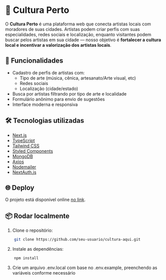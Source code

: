 # 🎨 Cultura Perto

O **Cultura Perto** é uma plataforma web que conecta artistas locais com moradores de suas cidades. Artistas podem criar perfis com suas especialidades, redes sociais e localização, enquanto visitantes podem buscar pelos artistas em sua cidade — nosso objetivo é **fortalecer a cultura local e incentivar a valorização dos artistas locais**.

## 🚀 Funcionalidades

- Cadastro de perfis de artistas com:
  - Tipo de arte (música, cênica, artesanato/Arte visual, etc)
  - Redes sociais
  - Localização (cidade/estado)
- Busca por artistas filtrando por tipo de arte e localidade
- Formulário anônimo para envio de sugestões
- Interface moderna e responsiva

## 🛠️ Tecnologias utilizadas

- [Next.js](https://nextjs.org/)
- [TypeScript](https://www.typescriptlang.org/)
- [Tailwind CSS](https://tailwindcss.com/)
- [Styled Components](https://styled-components.com/)
- [MongoDB](https://www.mongodb.com/)
- [Axios](https://axios-http.com/)
- [Nodemailer](https://nodemailer.com/about/)
- [NextAuth.js](https://next-auth.js.org/)

## 🌐 Deploy

O projeto está disponível online [no link](https://vercel.com/).  

## 📦 Rodar localmente

1. Clone o repositório:

```bash
    git clone https://github.com/seu-usuario/cultura-aqui.git
```

2. Instale as dependências:
```bash
    npm install
```
3. Crie um arquivo .env.local com base no .env.example, preenchendo as variáveis conforme necessário 
